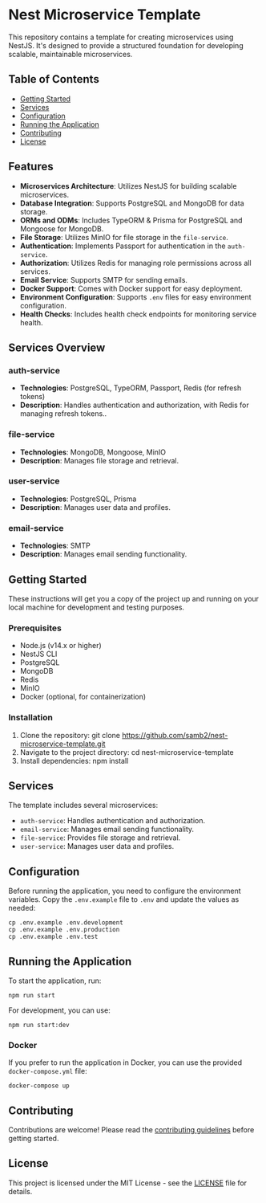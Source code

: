 # Nest Microservice Template

This repository contains a template for creating microservices using NestJS. It's designed to provide a structured
foundation for developing scalable, maintainable microservices.

## Table of Contents

- [Getting Started](#getting-started)
- [Services](#services)
- [Configuration](#configuration)
- [Running the Application](#running-the-application)
- [Contributing](#contributing)
- [License](#license)

## Features

- **Microservices Architecture**: Utilizes NestJS for building scalable microservices.
- **Database Integration**: Supports PostgreSQL and MongoDB for data storage.
- **ORMs and ODMs**: Includes TypeORM & Prisma for PostgreSQL and Mongoose for MongoDB.
- **File Storage**: Utilizes MinIO for file storage in the `file-service`.
- **Authentication**: Implements Passport for authentication in the `auth-service`.
- **Authorization**: Utilizes Redis for managing role permissions across all services.
- **Email Service**: Supports SMTP for sending emails.
- **Docker Support**: Comes with Docker support for easy deployment.
- **Environment Configuration**: Supports `.env` files for easy environment configuration.
- **Health Checks**: Includes health check endpoints for monitoring service health.

## Services Overview

### auth-service

- **Technologies**: PostgreSQL, TypeORM, Passport, Redis (for refresh tokens)
- **Description**: Handles authentication and authorization, with Redis for managing refresh tokens..

### file-service

- **Technologies**: MongoDB, Mongoose, MinIO
- **Description**: Manages file storage and retrieval.

### user-service

- **Technologies**: PostgreSQL, Prisma
- **Description**: Manages user data and profiles.

### email-service

- **Technologies**: SMTP
- **Description**: Manages email sending functionality.

## Getting Started

These instructions will get you a copy of the project up and running on your local machine for development and testing
purposes.

### Prerequisites

- Node.js (v14.x or higher)
- NestJS CLI
- PostgreSQL
- MongoDB
- Redis
- MinIO
- Docker (optional, for containerization)

### Installation

1. Clone the repository:
   git clone https://github.com/samb2/nest-microservice-template.git
2. Navigate to the project directory:
   cd nest-microservice-template
3. Install dependencies:
   npm install

## Services

The template includes several microservices:

- `auth-service`: Handles authentication and authorization.
- `email-service`: Manages email sending functionality.
- `file-service`: Provides file storage and retrieval.
- `user-service`: Manages user data and profiles.

## Configuration

Before running the application, you need to configure the environment variables. Copy the `.env.example` file to `.env`
and update the values as needed:

```
cp .env.example .env.development
cp .env.example .env.production
cp .env.example .env.test
```

## Running the Application

To start the application, run:

```
npm run start
```

For development, you can use:

```
npm run start:dev
```

### Docker

If you prefer to run the application in Docker, you can use the provided `docker-compose.yml` file:

```
docker-compose up
```

## Contributing

Contributions are welcome! Please read the [contributing guidelines](CONTRIBUTING.md) before getting started.

## License

This project is licensed under the MIT License - see the [LICENSE](LICENSE) file for details.
